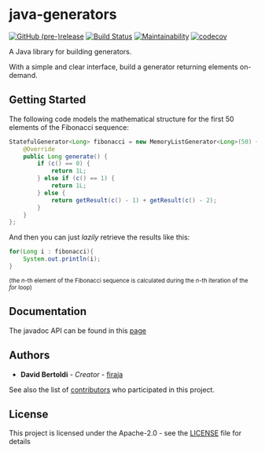 # java-generators

[![GitHub (pre-)release](https://img.shields.io/github/release/firaja/java-generators/all.svg)](https://github.com/firaja/java-generators/releases)
[![Build Status](https://travis-ci.org/firaja/java-generators.svg?branch=master)](https://travis-ci.org/firaja/java-generators) 
[![Maintainability](https://api.codeclimate.com/v1/badges/630b3107e8dd859a9d2a/maintainability)](https://codeclimate.com/github/firaja/java-generators/maintainability) 
[![codecov](https://codecov.io/gh/firaja/java-generators/branch/master/graph/badge.svg)](https://codecov.io/gh/firaja/java-generators)

A Java library for building generators.

With a simple and clear interface, build a generator returning elements on-demand.

## Getting Started

The following code models the mathematical structure for the first 50 elements
of the Fibonacci sequence:
```java
StatefulGenerator<Long> fibonacci = new MemoryListGenerator<Long>(50) {
	@Override
	public Long generate() {
		if (c() == 0) {
			return 1L;
		} else if (c() == 1) {
			return 1L;
		} else {
			return getResult(c() - 1) + getResult(c() - 2);
		}
	}
};

```
And then you can just *lazily* retrieve the results like this:
```java
for(Long i : fibonacci){
	System.out.println(i);
}
```
 <sup>(the *n*-th element of the Fibonacci sequence is calculated during the *n*-th iteration of the *for* loop)</sup>
## Documentation

The javadoc API can be found in this [page](https://firaja.github.io/java-generators/doc)


## Authors

* **David Bertoldi** - *Creator* - [firaja](https://github.com/firaja)

See also the list of [contributors](https://github.com/firaja/java-generators/graphs/contributors) who participated in this project.

## License

This project is licensed under the Apache-2.0 - see the [LICENSE](LICENSE) file for details


